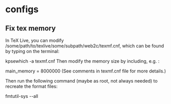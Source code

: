 # configs

## Fix tex memory
In TeX Live, you can modify /some/path/to/texlive/some/subpath/web2c/texmf.cnf, which can be found by typing on the terminal:

kpsewhich -a texmf.cnf 
Then modify the memory size by including, e.g. :

main_memory = 8000000 
(See comments in texmf.cnf file for more details.)

Then run the following command (maybe as root, not always needed) to recreate the format files:

fmtutil-sys --all
